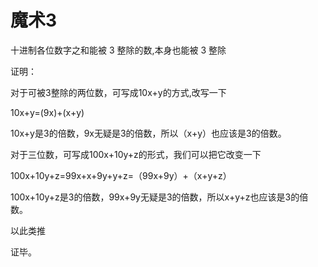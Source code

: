 # 魔术3

十进制各位数字之和能被 3 整除的数,本身也能被 3 整除

证明：

对于可被3整除的两位数，可写成10x+y的方式,改写一下

10x+y=(9x)+(x+y)

10x+y是3的倍数，9x无疑是3的倍数，所以（x+y）也应该是3的倍数。

 

对于三位数，可写成100x+10y+z的形式，我们可以把它改变一下

100x+10y+z=99x+x+9y+y+z=（99x+9y）+（x+y+z）

100x+10y+z是3的倍数，99x+9y无疑是3的倍数，所以x+y+z也应该是3的倍数。



以此类推

证毕。

